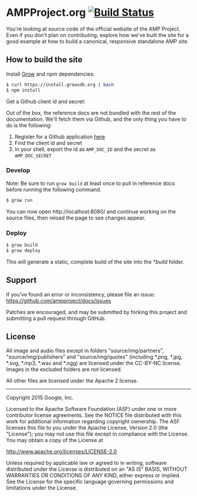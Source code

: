 AMPProject.org [![Build Status](https://travis-ci.org/ampproject/docs.svg?branch=megamerge)](https://travis-ci.org/ampproject/docs)
=========================

You're looking at source code of the official website of the AMP Project. Even
if you don't plan on contributing, explore how we've built the site for a good
example at how to build a canonical, responsive standalone AMP site.

How to build the site
---------------------

Install [Grow](http://grow.io) and npm dependencies:

```sh
$ curl https://install.growsdk.org | bash
$ npm install
```

Get a Github client id and secret:

Out of the box, the reference docs are not bundled with the rest of the documentation. We'll fetch them via Github, and the only thing you have to do is the following:

  1. Register for a Github application [here](https://github.com/settings/applications/new)
  2. Find the client id and secret
  3. In your shell, export the id as `AMP_DOC_ID` and the secret as `AMP_DOC_SECRET`

### Develop

Note: Be sure to run `grow build` at least once to pull in reference docs before running the following command.

```sh
$ grow run
```

You can now open http://localhost:8080/ and continue working on the source files, then reload the page to see changes appear.

### Deploy

```sh
$ grow build
$ grow deploy
```

This will generate a static, complete build of the site into the **build* folder.

Support
-------

If you've found an error or inconsistency, please file an issue:
https://github.com/ampproject/docs/issues

Patches are encouraged, and may be submitted by forking this project and
submitting a pull request through GitHub.

License
-------

All image and audio files except in folders "source/img/partners",
"source/img/publishers" and "source/img/quotes" (including *.png, *.jpg, *.svg,
*.mp3, *.wav and *.ogg) are licensed under the CC-BY-NC license. Images in the
excluded folders are not licensed.

All other files are licensed under the Apache 2 license.

- - -

Copyright 2015 Google, Inc.

Licensed to the Apache Software Foundation (ASF) under one or more contributor
license agreements.  See the NOTICE file distributed with this work for
additional information regarding copyright ownership.  The ASF licenses this
file to you under the Apache License, Version 2.0 (the "License"); you may not
use this file except in compliance with the License.  You may obtain a copy of
the License at

  http://www.apache.org/licenses/LICENSE-2.0

Unless required by applicable law or agreed to in writing, software
distributed under the License is distributed on an "AS IS" BASIS, WITHOUT
WARRANTIES OR CONDITIONS OF ANY KIND, either express or implied.  See the
License for the specific language governing permissions and limitations under
the License.
